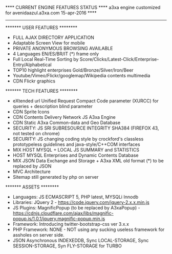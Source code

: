 **** CURRENT ENGINE FEATURES STATUS ****
a3xa engine customized for avenidaazul.a3xa.com 
15-apr-2016 **** 
______________________________________________

******* USER FEATURES ********
* FULL AJAX DIRECTORY APPLICATION
* Adaptable Screen View for mobile
* PRIVATE ANONYMOUS BROWSING AVAILABLE 
* 4 Languages EN/ES/BR/IT (\*) frame only
* Full Local Real-Time Sorting by Score/Clicks/Latest-Click/Enterprise-Entry/Alphabetical
* TOP10 highlight enterprises Gold/Bronze/Silver/Iron/Beer
* Youtube/Vimeo/Flickr/googlemap/Wikipedia contents multimedia
* CDN Flickr graphics

******* TECH FEATURES ********
* eXtended url Unified Request Compact Code parameter (XURCC) for queries + description blind parameter
* CDN Sprite Icons
* CDN Contents Delivery Network JS A3xa Engine
* CDN Static A3xa Common-data and Geo Database
* SECURITY: JS SRI SUBRESOURCE INTEGRITY  SHA384 (FIREFOX 43, not tested on chrome)
* SECURITY: JS changing coding style by crockford's classless prototypeless guidelines and java-style/C++COM interfaces
* MIX HOST MYSQL + LOCAL JS SUMMARY and STATISTICS
* HOST MYSQL Enterprises and Dynamic Contents Database
* MIX JSON Data Exchange and Storage + A3xa XML old format (\*) to be replaced by JSON
* MVC Architecture
* Sitemap still generated by php on server

******* ASSETS ********
* Languages: JS ECMASCRIPT 5, PHP latest, MYSQLi Innodb
* Libraries: JQuery 2 - https://code.jquery.com/jquery-2.x.x.min.js
* JS Plugins: MagnificPopup (to be replaced by A3xaPopup) - https://cdnjs.cloudflare.com/ajax/libs/magnific-popup.js/1.0.1/jquery.magnific-popup.min.js
* Framework: Introducing twitter-bootstrap-css ver 3.x.x
* PHP Framework: NONE - NOT using any sucking useless framework for assholes on server side.
* JSON Asynchronous INDEXEDDB, Sync LOCAL-STORAGE, Sync SESSION-STORAGE, Syn FLY-STORAGE  for TURBO 



